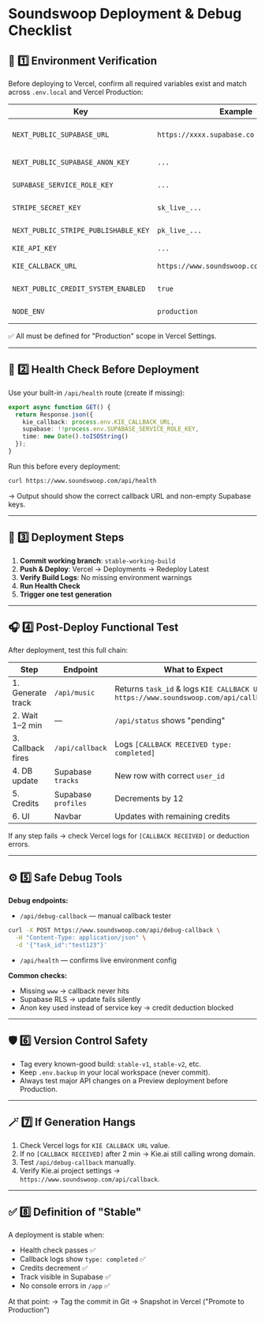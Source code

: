 # Soundswoop Deployment & Debug Checklist

## 🧩 1️⃣ Environment Verification

Before deploying to Vercel, confirm all required variables exist and match across `.env.local` and Vercel Production:

| Key | Example | Notes |
|-----|---------|-------|
| `NEXT_PUBLIC_SUPABASE_URL` | `https://xxxx.supabase.co` | Matches Supabase project |
| `NEXT_PUBLIC_SUPABASE_ANON_KEY` | `...` | Public anon key |
| `SUPABASE_SERVICE_ROLE_KEY` | `...` | Private key for server routes |
| `STRIPE_SECRET_KEY` | `sk_live_...` | From Stripe dashboard |
| `NEXT_PUBLIC_STRIPE_PUBLISHABLE_KEY` | `pk_live_...` | For frontend checkout |
| `KIE_API_KEY` | `...` | From Kie.ai |
| `KIE_CALLBACK_URL` | `https://www.soundswoop.com/api/callback` | ✅ **Must include www** |
| `NEXT_PUBLIC_CREDIT_SYSTEM_ENABLED` | `true` | Enables credit deduction |
| `NODE_ENV` | `production` | Ensure not "development" |

✅ All must be defined for "Production" scope in Vercel Settings.

---

## 🧭 2️⃣ Health Check Before Deployment

Use your built-in `/api/health` route (create if missing):

```typescript
export async function GET() {
  return Response.json({
    kie_callback: process.env.KIE_CALLBACK_URL,
    supabase: !!process.env.SUPABASE_SERVICE_ROLE_KEY,
    time: new Date().toISOString()
  });
}
```

Run this before every deployment:

```bash
curl https://www.soundswoop.com/api/health
```

→ Output should show the correct callback URL and non-empty Supabase keys.

---

## 🧠 3️⃣ Deployment Steps

1. **Commit working branch**: `stable-working-build`
2. **Push & Deploy**: Vercel → Deployments → Redeploy Latest
3. **Verify Build Logs**: No missing environment warnings
4. **Run Health Check**
5. **Trigger one test generation**

---

## 🎧 4️⃣ Post-Deploy Functional Test

After deployment, test this full chain:

| Step | Endpoint | What to Expect |
|------|----------|----------------|
| 1. Generate track | `/api/music` | Returns `task_id` & logs `KIE CALLBACK URL: https://www.soundswoop.com/api/callback` |
| 2. Wait 1–2 min | — | `/api/status` shows "pending" |
| 3. Callback fires | `/api/callback` | Logs `[CALLBACK RECEIVED type: completed]` |
| 4. DB update | Supabase `tracks` | New row with correct `user_id` |
| 5. Credits | Supabase `profiles` | Decrements by 12 |
| 6. UI | Navbar | Updates with remaining credits |

If any step fails → check Vercel logs for `[CALLBACK RECEIVED]` or deduction errors.

---

## ⚙️ 5️⃣ Safe Debug Tools

**Debug endpoints:**

- `/api/debug-callback` — manual callback tester

```bash
curl -X POST https://www.soundswoop.com/api/debug-callback \
  -H "Content-Type: application/json" \
  -d '{"task_id":"test123"}'
```

- `/api/health` — confirms live environment config

**Common checks:**

- Missing `www` → callback never hits
- Supabase RLS → update fails silently
- Anon key used instead of service key → credit deduction blocked

---

## 🛡️ 6️⃣ Version Control Safety

- Tag every known-good build: `stable-v1`, `stable-v2`, etc.
- Keep `.env.backup` in your local workspace (never commit).
- Always test major API changes on a Preview deployment before Production.

---

## 🪄 7️⃣ If Generation Hangs

1. Check Vercel logs for `KIE CALLBACK URL` value.
2. If no `[CALLBACK RECEIVED]` after 2 min → Kie.ai still calling wrong domain.
3. Test `/api/debug-callback` manually.
4. Verify Kie.ai project settings → `https://www.soundswoop.com/api/callback`.

---

## ✅ 8️⃣ Definition of "Stable"

A deployment is stable when:

- Health check passes ✅
- Callback logs show `type: completed` ✅
- Credits decrement ✅
- Track visible in Supabase ✅
- No console errors in `/app` ✅

At that point:
→ Tag the commit in Git
→ Snapshot in Vercel ("Promote to Production")
